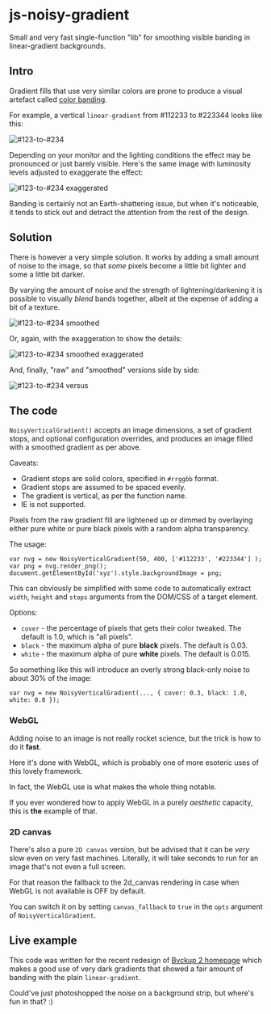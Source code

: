 # js-noisy-gradient
Small and very fast single-function "lib" for smoothing visible banding in linear-gradient backgrounds.

## Intro ##

Gradient fills that use very similar colors are prone to produce a visual
artefact called [color banding](https://en.wikipedia.org/wiki/Colour_banding).


For example, a vertical `linear-gradient` from #112233 to #223344 looks like this:

![#123-to-#234](gradient-raw.png)

Depending on your monitor and the lighting conditions the effect may be 
pronounced or just barely visible. Here's the same image with luminosity 
levels adjusted to exaggerate the effect:

![#123-to-#234 exaggerated](gradient-raw-ex.png)

Banding is certainly not an Earth-shattering issue, but when it's noticeable,
it tends to stick out and detract the attention from the rest of the design.

## Solution ##

There is however a very simple solution. It works by adding a small amount
of noise to the image, so that _some_ pixels become a little bit lighter
and some a little bit darker.

By varying the amount of noise and the strength of lightening/darkening
it is possible to visually _blend_ bands together, albeit at the expense 
of adding a bit of a texture.

![#123-to-#234 smoothed](gradient-smoothed.png)

Or, again, with the exaggeration to show the details:

![#123-to-#234 smoothed exaggerated](gradient-smoothed-ex.png)

And, finally, "raw" and "smoothed" versions side by side:

![#123-to-#234 versus](gradient-raw-vs-smoothed.png)

## The code ##

`NoisyVerticalGradient()` accepts an image dimensions, a set of gradient 
stops, and optional configuration overrides, and produces an image filled 
with a smoothed gradient as per above.

Caveats:

* Gradient stops are solid colors, specified in `#rrggbb` format.
* Gradient stops are assumed to be spaced evenly.
* The gradient is vertical, as per the function name.
* IE is not supported.

Pixels from the raw gradient fill are lightened up or dimmed by overlaying
either pure white or pure black pixels with a random alpha transparency.

The usage:

    var nvg = new NoisyVerticalGradient(50, 400, ['#112233', '#223344'] );
    var png = nvg.render_png();
    document.getElementById('xyz').style.backgroundImage = png;

This can obviously be simplified with some code to automatically
extract `width`, `height` and `stops` arguments from the DOM/CSS
of a target element.

Options:

* `cover` - the percentage of pixels that gets their color tweaked. The default is 1.0, which is "all pixels".
* `black` - the maximum alpha of pure **black** pixels. The default is 0.03.
* `white` - the maximum alpha of pure **white** pixels. The default is 0.015.

So something like this will introduce an overly strong black-only
noise to about 30% of the image:

    var nvg = new NoisyVerticalGradient(..., { cover: 0.3, black: 1.0, white: 0.0 });

### WebGL ###

Adding noise to an image is not really rocket science, but the 
trick is how to do it **fast**.

Here it's done with WebGL, which is probably one of more esoteric
uses of this lovely framework.

In fact, the WebGL use is what makes the whole thing notable.

If you ever wondered how to apply WebGL in a purely *aesthetic*
capacity, this is **the** example of that.

### 2D canvas ###

There's also a pure `2D canvas` version, but be advised that it
can be *very* slow even on very fast machines. Literally, it will
take seconds to run for an image that's not even a full screen.

For that reason the fallback to the 2d_canvas rendering in case
when WebGL is not available is OFF by default.

You can switch it on by setting `canvas_fallback` to `true` in 
the `opts` argument of `NoisyVerticalGradient`.

## Live example ##

This code was written for the recent redesign of 
[Bvckup 2 homepage](https://bvckup2.com) which makes a good use 
of very dark gradients that showed a fair amount of banding with 
the plain `linear-gradient`.

Could've just photoshopped the noise on a background strip, but
where's fun in that? :)
